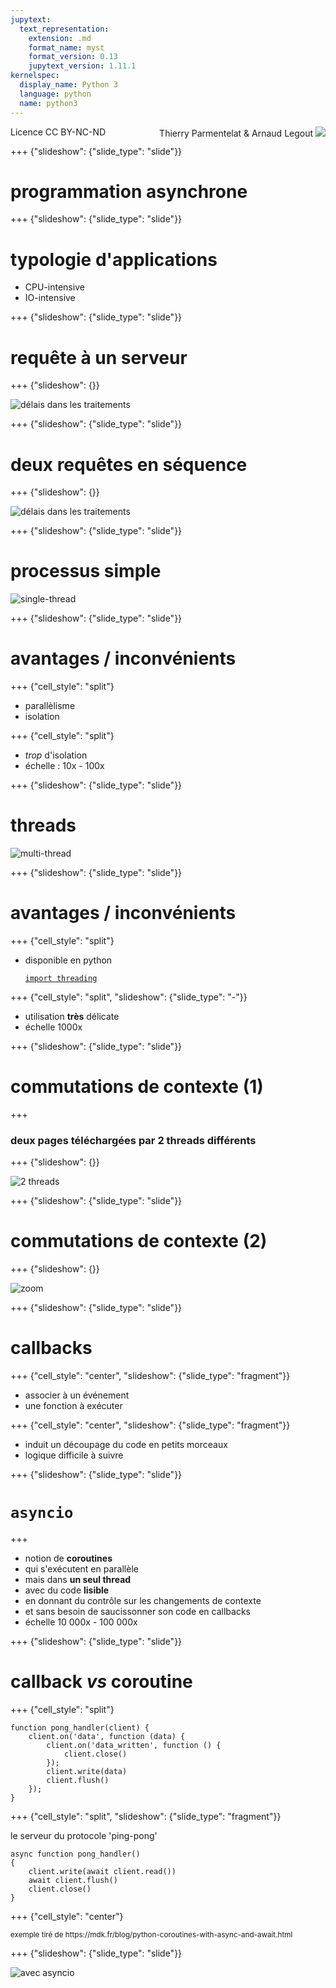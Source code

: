 ```yaml
---
jupytext:
  text_representation:
    extension: .md
    format_name: myst
    format_version: 0.13
    jupytext_version: 1.11.1
kernelspec:
  display_name: Python 3
  language: python
  name: python3
---
```


<span style="float:left;">Licence CC BY-NC-ND</span><span style="float:right;">Thierry Parmentelat &amp; Arnaud Legout&nbsp;<img src="media/both-logos-small-alpha.png" style="display:inline"></span><br/>

+++ {"slideshow": {"slide_type": "slide"}}

# programmation asynchrone

+++ {"slideshow": {"slide_type": "slide"}}

# typologie d'applications

* CPU-intensive
* IO-intensive

+++ {"slideshow": {"slide_type": "slide"}}

# requête à un serveur

+++ {"slideshow": {}}

![délais dans les traitements](w8-s1-av-fig1.png) 

+++ {"slideshow": {"slide_type": "slide"}}

# deux requêtes en séquence

+++ {"slideshow": {}}

![délais dans les traitements](w8-s1-av-fig2.png) 

+++ {"slideshow": {"slide_type": "slide"}}

# processus simple

![single-thread](w8-s1-av-fig3.png)

+++ {"slideshow": {"slide_type": "slide"}}

# avantages / inconvénients

+++ {"cell_style": "split"}

* parallèlisme
* isolation

+++ {"cell_style": "split"}

* *trop* d'isolation
* échelle : 10x - 100x

+++ {"slideshow": {"slide_type": "slide"}}

# threads

![multi-thread](w8-s1-av-fig4.png)

+++ {"slideshow": {"slide_type": "slide"}}

# avantages / inconvénients

+++ {"cell_style": "split"}

* disponible en python 

  [`import threading`](https://docs.python.org/3/library/threading.html#module-threading)

+++ {"cell_style": "split", "slideshow": {"slide_type": "-"}}

* utilisation **très** délicate
* échelle 1000x 

+++ {"slideshow": {"slide_type": "slide"}}

# commutations de contexte (1)

+++

### deux pages téléchargées par 2 threads différents

+++ {"slideshow": {}}

![2 threads](w8-s1-av-fig5.png) 

+++ {"slideshow": {"slide_type": "slide"}}

# commutations de contexte (2)

+++ {"slideshow": {}}

![zoom](w8-s1-av-fig6.png) 

+++ {"slideshow": {"slide_type": "slide"}}

# callbacks

+++ {"cell_style": "center", "slideshow": {"slide_type": "fragment"}}

* associer à un événement
* une fonction à exécuter

+++ {"cell_style": "center", "slideshow": {"slide_type": "fragment"}}

* induit un découpage du code en petits morceaux
* logique difficile à suivre

+++ {"slideshow": {"slide_type": "slide"}}

# `asyncio` 

+++

* notion de **coroutines**
* qui s'exécutent en parallèle
* mais dans **un seul thread**
* avec du code **lisible**
* en donnant du contrôle sur les changements de contexte
* et sans besoin de saucissonner son code en callbacks
* échelle 10 000x - 100 000x

+++ {"slideshow": {"slide_type": "slide"}}

# callback *vs* coroutine

+++ {"cell_style": "split"}

```
function pong_handler(client) {
    client.on('data', function (data) {
        client.on('data_written', function () {
            client.close()
        });
        client.write(data)
        client.flush()
    });
}
```

+++ {"cell_style": "split", "slideshow": {"slide_type": "fragment"}}

le serveur du protocole 'ping-pong'
```
async function pong_handler()
{
    client.write(await client.read())
    await client.flush()
    client.close()
}
```

+++ {"cell_style": "center"}

<span style="font-size:smaller;">
exemple tiré de https://mdk.fr/blog/python-coroutines-with-async-and-await.html
</span>

+++ {"slideshow": {"slide_type": "slide"}}

![avec asyncio](w8-s1-av-fig7.png)
